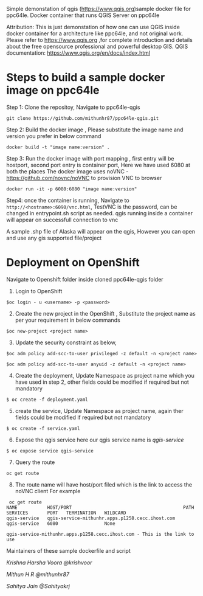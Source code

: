 Simple demonstation of qgis (https://www.qgis.org)sample docker file for ppc64le. Docker container that runs QGIS Server on ppc64le

Attribution: This is just demonstation of how one can use QGIS inside docker container for a architecture like ppc64le, and not original work. Please refer to https://www.qgis.org ,for complete introduction and details about the free opensource professional and powerful desktop GIS. QGIS documentation: https://www.qgis.org/en/docs/index.html

# Steps to build a sample docker image on ppc64le 

Step 1: Clone the repositoy, Navigate to ppc64le-qgis
```
git clone https://github.com/mithunhr87/ppc64le-qgis.git

```

Step 2: Build the docker image , Please substitute the image name and version you prefer in below command
```
docker build -t "image name:version" .

```

Step 3: Run the docker image with port mapping , first entry will be hostport, second port entry is container port, Here we have used 6080 at both the places
        The docker image uses noVNC - https://github.com/novnc/noVNC to provision VNC to browser

```
docker run -it -p 6080:6080 "image name:version"

```

Step4: once the container is running, Navigate to ``` http://<hostname>:6090/vnc.html ```, TestVNC is the password, can be changed in entrypoint.sh script as needed. qgis running inside a container will appear on successfull connection to vnc

A sample .shp file of Alaska will appear on the qgis, However you can open and use any gis supported file/project 


#  Deployment on OpenShift

Navigate to Openshift folder inside cloned ppc64le-qgis folder
1. Login to OpenShift 
```
$oc login - u <username> -p <password>

```
2. Create the new project in the OpenShift , Substitute the project name as per your requirement in below commands
```
$oc new-project <project name>
```
3. Update the security constraint as below, 
```
$oc adm policy add-scc-to-user privileged -z default -n <project name>

$oc adm policy add-scc-to-user anyuid -z default -n <project name>
```
4. Create the deployment, Update Namespace as project name which you have used in step 2, other fields could be modified if required but not mandatory
```
$ oc create -f deployment.yaml
```
5. create the service, Update Namespace as project name, again ther fields could be modified if required but not mandatory
```
$ oc create -f service.yaml
```
6. Expose the qgis service here our qgis service name is *qgis-service*
```
$ oc expose service qgis-service
```
7. Query  the route 

```
oc get route
```
8. The route name will have host/port filed which is the link to access the noVNC client
For example
```
 oc get route
NAME           HOST/PORT                                         PATH   SERVICES       PORT   TERMINATION   WILDCARD
qgis-service   qgis-service-mithunhr.apps.p1258.cecc.ihost.com          qgis-service   6080                 None

qgis-service-mithunhr.apps.p1258.cecc.ihost.com - This is the link to use
```


Maintainers of these sample dockerfile and script

_Krishna Harsha Voora @krishvoor_

_Mithun H R @mithunhr87_

_Sahitya Jain @Sahityakrj_
